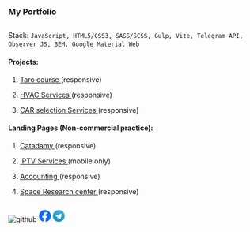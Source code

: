 ### <span class="title">My Portfolio</span>

##

<span class="title">Stack:</span> <span class="icon-text">`JavaScript, HTML5/CSS3, SASS/SCSS, Gulp, Vite, Telegram API, Observer JS, BEM, Google Material Web`</span>

#### <span class="title">Projects:</span>

1. [Taro course ](https://taro-kliuchsveta.com/)(responsive)

2. [HVAC Services ](https://test.argo-e.com.ua/)(responsive)

3. [CAR selection Services ](https://www.revizoravto.com.ua/)(responsive)

#### <span class="title">Landing Pages</span> (Non-commercial practice):

1. [Catadamy ](https://cat-landing.netlify.app/)(responsive)

2. [IPTV Services ](https://hustle2live.github.io/Landings/cinema)(mobile only)

3. [Accounting ](https://hustle2live.github.io/Landings/accounting)(responsive)

4. [Space Research center ](https://hustle2live.github.io/Landings/space)(responsive)

##

<div class="icon-container">
   <a class="icon-link" href="https://github.com/hustle2live" target="_blank" style="text-decoration:none">
   <img src="./dist/assets/github.ico" alt="github" title="view my github page" width="24" height="24">
   </a>
   <a class="icon-link" href="https://www.facebook.com/kuz.v91" target="_blank" style="text-decoration:none">
   <img src="./dist/assets/facebook-circle.png" alt="telegram" title="view my facebook page" width="24" height="24">
   </a>
   <a class="icon-link" href="https://t.me/vkuznetsov28" target="_blank" style="text-decoration:none">
   <img src="./dist/assets/telegram-circle.png" alt="telegram" title="write me to telegram" width="24" height="24">
   </a>
</div>
